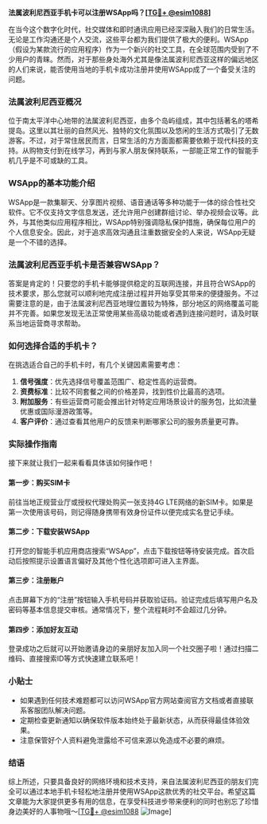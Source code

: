 **法属波利尼西亚手机卡可以注册WSApp吗？[[TG💪+ @esim1088](https://t.me/s/esim1088)]**

在当今这个数字化时代，社交媒体和即时通讯应用已经深深融入我们的日常生活。无论是工作沟通还是个人交流，这些平台都为我们提供了极大的便利。WSApp（假设为某款流行的应用程序）作为一个新兴的社交工具，在全球范围内受到了不少用户的青睐。然而，对于那些身处海外尤其是像法属波利尼西亚这样的偏远地区的人们来说，能否使用当地的手机卡成功注册并使用WSApp成了一个备受关注的问题。

### 法属波利尼西亚概况

位于南太平洋中心地带的法属波利尼西亚，由多个岛屿组成，其中包括著名的塔希提岛。这里以其壮丽的自然风光、独特的文化氛围以及悠闲的生活方式吸引了无数游客。不过，对于常住居民而言，日常生活的方方面面都需要依赖于现代科技的支持。从购物支付到在线学习，再到与家人朋友保持联系，一部能正常工作的智能手机几乎是不可或缺的工具。

### WSApp的基本功能介绍

WSApp是一款集聊天、分享图片视频、语音通话等多种功能于一体的综合性社交软件。它不仅支持文字信息发送，还允许用户创建群组讨论、举办视频会议等。此外，与其他类似应用程序相比，WSApp特别强调隐私保护措施，确保每位用户的个人信息安全。因此，对于追求高效沟通且注重数据安全的人来说，WSApp无疑是一个不错的选择。

### 法属波利尼西亚手机卡是否兼容WSApp？

答案是肯定的！只要您的手机卡能够提供稳定的互联网连接，并且符合WSApp的技术要求，那么您就可以顺利地完成注册过程并开始享受其带来的便捷服务。不过需要注意的是，由于法属波利尼西亚地理位置较为特殊，部分地区的网络覆盖可能并不完善。如果您发现无法正常使用某些高级功能或者遇到连接问题时，请及时联系当地运营商寻求帮助。

### 如何选择合适的手机卡？

在挑选适合自己的手机卡时，有几个关键因素需要考虑：
1. **信号强度**：优先选择信号覆盖范围广、稳定性高的运营商。
2. **资费标准**：比较不同套餐之间的价格差异，找到性价比最高的选项。
3. **附加服务**：有些运营商可能会推出针对特定应用场景设计的服务包，比如流量优惠或国际漫游政策等。
4. **客户评价**：通过查看其他用户的反馈来判断哪家公司的服务质量更可靠。

### 实际操作指南

接下来就让我们一起来看看具体该如何操作吧！

#### 第一步：购买SIM卡
前往当地正规营业厅或授权代理处购买一张支持4G LTE网络的新SIM卡。如果是第一次使用该号码，则记得随身携带有效身份证件以便完成实名登记手续。

#### 第二步：下载安装WSApp
打开您的智能手机应用商店搜索“WSApp”，点击下载按钮等待安装完成。首次启动后按照提示设置语言偏好及其他个性化选项即可进入主界面。

#### 第三步：注册账户
点击屏幕下方的“注册”按钮输入手机号码并获取验证码。验证完成后填写用户名及密码等基本信息提交审核。通常情况下，整个流程耗时不会超过几分钟。

#### 第四步：添加好友互动
登录成功之后就可以开始邀请身边的亲朋好友加入同一个社交圈子啦！通过扫描二维码、直接搜索ID等方式快速建立联系吧！

### 小贴士

- 如果遇到任何技术难题都可以访问WSApp官方网站查阅官方文档或者直接联系客服团队解决问题。
- 定期检查更新通知以确保软件版本始终处于最新状态，从而获得最佳体验效果。
- 注意保管好个人资料避免泄露给不可信来源以免造成不必要的麻烦。

### 结语

综上所述，只要具备良好的网络环境和技术支持，来自法属波利尼西亚的朋友们完全可以通过本地手机卡轻松地注册并使用WSApp这款优秀的社交平台。希望这篇文章能为大家提供更多有用的信息，在享受科技进步带来便利的同时也别忘了珍惜身边美好的人事物哦～[[TG💪+ @esim1088](https://t.me/s/esim1088) ![Image](https://i.postimg.cc/4NQfJmqS/Snipaste-2025-05-13-00-14-12.png)]